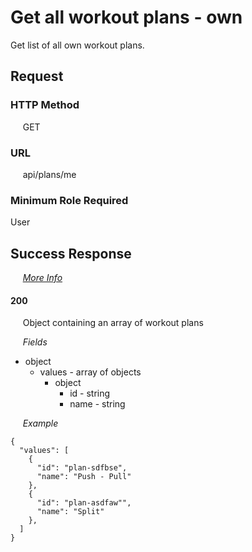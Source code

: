 # Get all workout plans - own

Get list of all own workout plans.

## Request

### HTTP Method
&nbsp;&nbsp;&nbsp;&nbsp; GET

### URL
&nbsp;&nbsp;&nbsp;&nbsp; api/plans/me

### Minimum Role Required
User

## Success Response

&nbsp;&nbsp;&nbsp;&nbsp; [*More Info*](../Kinergize%20-%20API%20General%20Info.md)

#### 200
&nbsp;&nbsp;&nbsp;&nbsp; Object containing an array of workout plans

&nbsp;&nbsp;&nbsp;&nbsp; *Fields*
- object
  - values - array of objects
    - object
      - id - string
      - name - string

&nbsp;&nbsp;&nbsp;&nbsp; *Example*
```
{
  "values": [
    {
      "id": "plan-sdfbse",
      "name": "Push - Pull"
    },
    {
      "id": "plan-asdfaw"",
      "name": "Split"
    },
  ]
}
```
